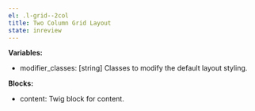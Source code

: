 ```yaml
---
el: .l-grid--2col
title: Two Column Grid Layout
state: inreview
---
```


__Variables:__
* modifier_classes: [string] Classes to modify the default layout styling.

__Blocks:__
* content: Twig block for content.
